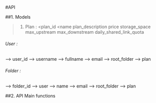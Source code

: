 #API 

##1.  Models

>1. Plan : 
<plan_id
<name
plan_description
price
storage_space
max_upstream
max_downstream
daily_shared_link_quota


###### User :
--> user_id
--> username
--> fullname
--> email
--> root_folder
--> plan


###### Folder : 
--> folder_id
--> user
--> name
--> email
--> root_folder
--> plan


##2.	API Main functions
